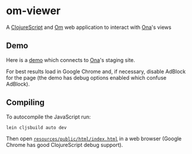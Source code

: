 # om-viewer

A [ClojureScript](https://github.com/clojure/clojurescript) and [Om](https://github.com/swannodette/om) web application to interact with [Ona](https://ona.io)'s views

## Demo

Here is a [demo](http://peet.ldee.org/om-viewer/?#) which connects to [Ona](https://ona.io)'s staging site.

For best results load in Google Chrome and, if necessary, disable AdBlock for the page (the demo has debug options enabled which confuse AdBlock).

## Compiling

To autocompile the JavaScript run:

```sh
lein cljsbuild auto dev
```

Then open [`resources/public/html/index.html`](https://github.com/pld/om-viewer/blob/master/resources/public/html/index.html) in a web browser (Google Chrome has good ClojureScript debug support).
